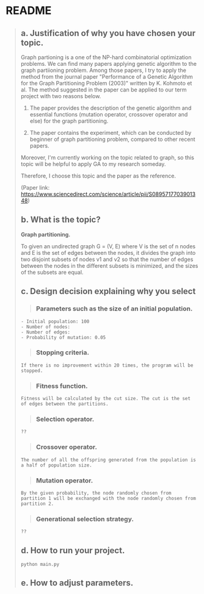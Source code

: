 # README

> ## a. Justification of why you have chosen your topic.
> Graph partioning is a one of the NP-hard combinatorial optimization problems. We can find many papers applying genetic algorithm to the graph partiioning problem.
> Among those papers, I try to apply the method from the journal paper "Performance of a Genetic Algorithm for the Graph Partitioning Problem (2003)" written by K. Kohmoto et al. The method suggested in the paper can be applied to our term project with two reasons below. 
> 
> 
> 1. The paper provides the description of the genetic algorithm and essential functions (mutation operator, crossover operator and else) for the graph partitioning.
> 
> 2. The paper contains the experiment, which can be conducted by beginner of graph partitioning problem, compared to other recent papers.
> 
> Moreover, I'm currently working on the topic related to graph, so this topic will be helpful to apply GA to my research someday.
> 
> Therefore, I choose this topic and the paper as the reference.
> 
> (Paper link: https://www.sciencedirect.com/science/article/pii/S0895717703901348)
>
>
> ## b. What is the topic?
> **Graph partitioning.**
> 
> To given an undirected graph G = (V, E) where V is the set of n nodes and E is the set of edges between the nodes, it divides the graph into two disjoint subsets of nodes v1 and v2 so that the number of edges between the nodes in the different subsets is minimized, and the sizes of the subsets are equal.
> 
> ## c. Design decision explaining why you select
>> ### Parameters such as the size of an initial population.
> ```
> - Initial population: 100
> - Number of nodes: 
> - Number of edges: 
> - Probability of mutation: 0.05
> ```
>> ### Stopping criteria.
> ```
> If there is no improvement within 20 times, the program will be stopped.
> ```
>> ### Fitness function.
> ```
> Fitness will be calculated by the cut size. The cut is the set of edges between the partitions.
> ```
>> ### Selection operator.
> ```
> ??
> ```
>> ### Crossover operator.
> ```
> The number of all the offspring generated from the population is a half of population size.
> ```
>> ### Mutation operator.
> ```
> By the given probability, the node randomly chosen from partition 1 will be exchanged with the node randomly chosen from partition 2.
> ```
>> ### Generational selection strategy.
> ```
> ??
> ```
> ## d. How to run your project.
> ```
> python main.py
> ```
> ## e. How to adjust parameters.
